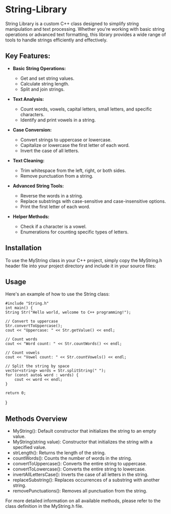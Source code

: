 # String-Library
String Library is a custom C++ class designed to simplify string manipulation and text processing. Whether you're working with basic string operations or advanced text formatting, this library provides a wide range of tools to handle strings efficiently and effectively.

## Key Features:

* **Basic String Operations:**
  * Get and set string values.
  * Calculate string length.
  * Split and join strings.
  
* **Text Analysis:**
  * Count words, vowels, capital letters, small letters, and specific characters.
  * Identify and print vowels in a string.

* **Case Conversion:**
  * Convert strings to uppercase or lowercase.
  * Capitalize or lowercase the first letter of each word.
  * Invert the case of all letters.

* **Text Cleaning:**
  * Trim whitespace from the left, right, or both sides.
  * Remove punctuation from a string.

* **Advanced String Tools:**
  * Reverse the words in a string.
  * Replace substrings with case-sensitive and case-insensitive options.
  * Print the first letter of each word.

* **Helper Methods:**
  * Check if a character is a vowel.
  * Enumerations for counting specific types of letters.

## Installation
To use the MyString class in your C++ project, simply copy the MyString.h header file into your project directory and include it in your source files:

## Usage
Here's an example of how to use the String class:

    #include "String.h"
    int main() {
    String Str("Hello world, welcome to C++ programming!");
    
    // Convert to uppercase
    Str.convertToUppercase();
    cout << "Uppercase: " << Str.getValue() << endl;
    
    // Count words
    cout << "Word count: " << Str.countWords() << endl;
    
    // Count vowels
    cout << "Vowel count: " << Str.countVowels() << endl;

    // Split the string by space
    vector<string> words = Str.splitString(" ");
    for (const auto& word : words) {
        cout << word << endl;
    }

    return 0;
}
## Methods Overview
* MyString(): Default constructor that initializes the string to an empty value.
* MyString(string value): Constructor that initializes the string with a specified value.
* strLength(): Returns the length of the string.
* countWords(): Counts the number of words in the string.
* convertToUppercase(): Converts the entire string to uppercase.
* convertToLowercase(): Converts the entire string to lowercase.
* invertAllLettersCase(): Inverts the case of all letters in the string.
* replaceSubstring(): Replaces occurrences of a substring with another string.
* removePunctuations(): Removes all punctuation from the string.

For more detailed information on all available methods, please refer to the class definition in the MyString.h file.
